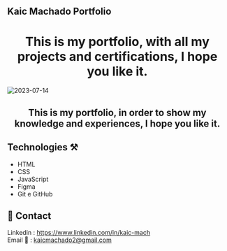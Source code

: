 ## Kaic Machado Portfolio

<h1 align="center">This is my portfolio, with all my projects and certifications, I hope you like it.</h1>

![2023-07-14](https://github.com/KaicMachado/MeuPortfolio/assets/108227456/086f5048-51f2-4c1a-a6ac-b2393cfd0651)


## <h2 align="center">This is my portfolio, in order to show my knowledge and experiences, I hope you like it.</h2>

## Technologies ⚒
- HTML
- CSS
- JavaScript
- Figma
- Git e GitHub

## 📱 Contact 
Linkedin : [https://www.linkedin.com/in/kaic-mach ](https://www.linkedin.com/in/kaicmachado/)<br>
Email 📧 : kaicmachado2@gmail.com
